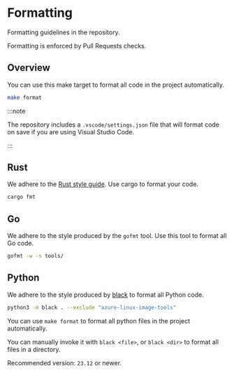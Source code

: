 # Formatting

Formatting guidelines in the repository.

Formatting is enforced by Pull Requests checks.

## Overview

You can use this make target to format all code in the project automatically.

```bash
make format
```

:::note

The repository includes a `.vscode/settings.json` file that will format code on save
if you are using Visual Studio Code.

:::

## Rust

We adhere to the [Rust style
guide](https://doc.rust-lang.org/nightly/style-guide/). Use cargo to format your
code.

```bash
cargo fmt
```

## Go

We adhere to the style produced by the `gofmt` tool. Use this tool to format all
Go code.

```bash
gofmt -w -s tools/
```

## Python

We adhere to the style produced by [black](https://pypi.org/project/black/) to
format all Python code.

```bash
python3 -m black . --exclude "azure-linux-image-tools"
```

You can use `make format` to format all python files in the project automatically.

You can manually invoke it with `black <file>`, or `black <dir>` to format all
files in a directory.

Recommended version: `23.12` or newer.

